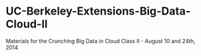 UC-Berkeley-Extensions-Big-Data-Cloud-II
========================================

Materials for the Crunching Big Data in Cloud Class II - August 10 and 24th, 2014
